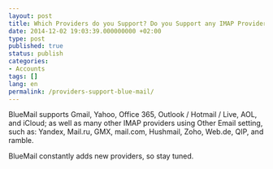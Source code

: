 ```yaml
---
layout: post
title: Which Providers do you Support? Do you Support any IMAP Provider?
date: 2014-12-02 19:03:39.000000000 +02:00
type: post
published: true
status: publish
categories:
- Accounts
tags: []
lang: en
permalink: /providers-support-blue-mail/
---
```

BlueMail supports Gmail, Yahoo, Office 365, Outlook / Hotmail / Live, AOL, and iCloud; as well as many other IMAP providers using Other Email setting, such as: Yandex, Mail.ru, GMX, mail.com, Hushmail, Zoho, Web.de, QIP, and ramble.

BlueMail constantly adds new providers, so stay tuned.
